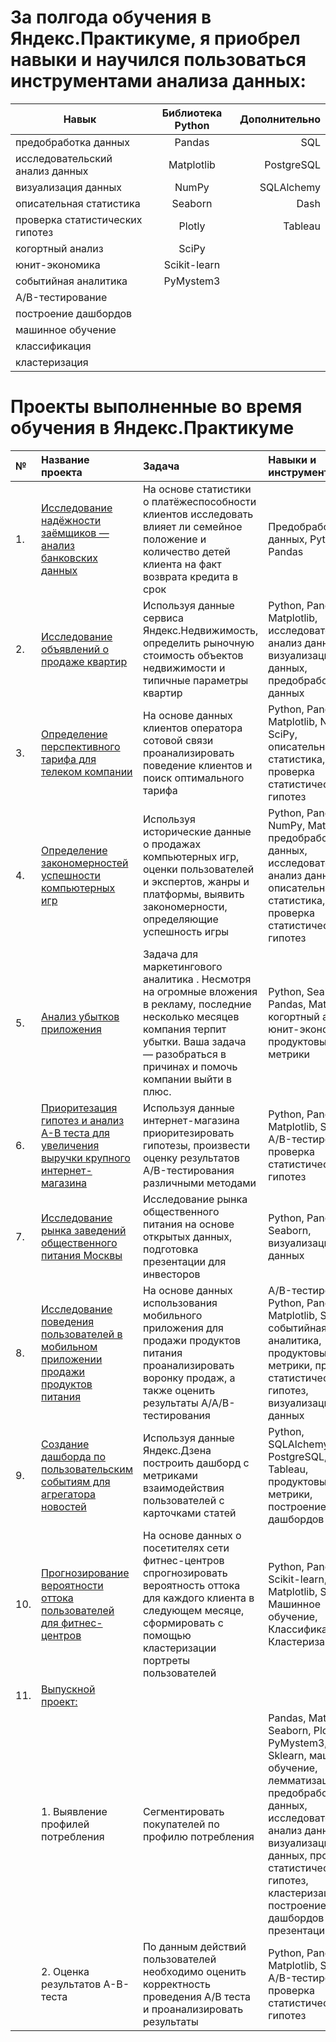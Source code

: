 # За полгода обучения в Яндекс.Практикуме, я приобрел навыки и научился пользоваться инструментами анализа данных:

| Навык | Библиотека Python | Дополнительно |
|----------------|:---------:|----------------:|
| предобработка данных | Pandas | SQL |
| исследовательский анализ данных | Matplotlib | PostgreSQL |
| визуализация данных | NumPy | SQLAlchemy |
| описательная статистика | Seaborn | Dash |
| проверка статистических гипотез | Plotly | Tableau |
| когортный анализ | SciPy |  |
| юнит-экономика | Scikit-learn |  |
| событийная аналитика | PyMystem3 |  |
| A/B-тестирование |  |  |
| построение дашбордов |  |  |
| машинное обучение |  |  |
| классификация |  |  |
| кластеризация |  |  |

# Проекты выполненные во время обучения в Яндекс.Практикуме

| № | Название проекта | Задача | Навыки и инструменты |
|:----|:--------------|:----------------|:-------------------|
| 1. | [Исследование надёжности заёмщиков — анализ банковских данных](https://github.com/v-onuphrienko/Project.Study/tree/main/2.%20Исследование%20надёжности%20заёмщиков%20—%20анализ%20банковских%20данных) | На основе статистики о платёжеспособности клиентов исследовать влияет ли семейное положение и количество детей клиента на факт возврата кредита в срок | Предобработка данных, Python, Pandas |
| 2. | [Исследование объявлений о продаже квартир](https://github.com/v-onuphrienko/Project.Study/tree/main/3.%20Продажа%20квартир%20в%20Санкт-Петербурге%20—%20анализ%20рынка%20недвижимости) | Используя данные сервиса Яндекс.Недвижимость, определить рыночную стоимость объектов недвижимости и типичные параметры квартир | Python, Pandas, Matplotlib, исследовательский анализ данных, визуализация данных, предобработка данных |
| 3. | [Определение перспективного тарифа для телеком компании](https://github.com/v-onuphrienko/Project.Study/tree/main/4.%20Определение%20выгодного%20тарифа%20для%20телеком%20компании) | На основе данных клиентов оператора сотовой связи проанализировать поведение клиентов и поиск оптимального тарифа | Python, Pandas, Matplotlib, NumPy, SciPy, описательная статистика, проверка статистических гипотез |
| 4. | [Определение закономерностей успешности компьютерных игр](https://github.com/v-onuphrienko/Project.Study/tree/main/5.%20Изучение%20закономерностей%2C%20определяющих%20успешность%20игр) | Используя исторические данные о продажах компьютерных игр, оценки пользователей и экспертов, жанры и платформы, выявить закономерности, определяющие успешность игры | Python, Pandas, NumPy, Matplotlib, предобработка данных, исследовательский анализ данных, описательная статистика, проверка статистических гипотез |
| 5. | [Анализ убытков приложения ](https://github.com/v-onuphrienko/Project.Study/tree/main/7.%20Анализ%20убытков%20приложения) | Задача для маркетингового аналитика . Несмотря на огромные вложения в рекламу, последние несколько месяцев компания терпит убытки. Ваша задача — разобраться в причинах и помочь компании выйти в плюс. | Python, Seaborn, Pandas, Matplotlib, когортный анализ, юнит-экономика, продуктовые метрики |
| 6. | [Приоритезация гипотез и анализ A-B теста для увеличения выручки крупного интернет-магазина](https://github.com/v-onuphrienko/Project.Study/tree/main/8.%20Проверка%20гипотез%20по%20увеличению%20выручки%20в%20интернет-магазине%2C%20оценить%20результаты%20AB%20теста) | Используя данные интернет-магазина приоритезировать гипотезы, произвести оценку результатов A/B-тестирования различными методами | Python, Pandas, Matplotlib, SciPy, A/B-тестирование, проверка статистических гипотез |
| 7. | [Исследование рынка заведений общественного питания Москвы](https://github.com/v-onuphrienko/Project.Study/tree/main/9.%20Исследования%20рынка%20общепита%20в%20Москве%20для%20принятия%20решения%20об%20открытии%20нового%20заведения) | Исследование рынка общественного питания на основе открытых данных, подготовка презентации для инвесторов | Python, Pandas, Seaborn, визуализация данных |
| 8. | [Исследование поведения пользователей в мобильном приложении продажи продуктов питания](https://github.com/v-onuphrienko/Project.Study/tree/main/10.%20Анализ%20пользовательского%20поведения%20в%20мобильном%20приложении) | На основе данных использования мобильного приложения для продажи продуктов питания проанализировать воронку продаж, а также оценить результаты A/A/B-тестирования | A/B-тестирование, Python, Pandas, Matplotlib, Seaborn, событийная аналитика, продуктовые метрики, проверка статистических гипотез, визуализация данных |
| 9. | [Создание дашборда по пользовательским событиям для агрегатора новостей](https://github.com/v-onuphrienko/Project.Study/tree/main/11.%20Создание%20дашборда%20по%20пользовательским%20событиям%20для%20агрегатора%20новостей) | Используя данные Яндекс.Дзена построить дашборд с метриками взаимодействия пользователей с карточками статей | Python, SQLAlchemy, PostgreSQL, dash, Tableau, продуктовые метрики, построение дашбордов |
| 10. | [Прогнозирование вероятности оттока пользователей для фитнес-центров](https://github.com/v-onuphrienko/Project.Study/tree/main/12.%20Прогнозирование%20вероятности%20оттока%20пользователей%20для%20фитнес-центров) | На основе данных о посетителях сети фитнес-центров спрогнозировать вероятность оттока для каждого клиента в следующем месяце, сформировать с помощью кластеризации портреты пользователей | Python, Pandas, Scikit-learn, Matplotlib, Seaborn, Машинное обучение, Классификация, Кластеризация |
| 11. | [Выпускной проект:](https://github.com/v-onuphrienko/Project.Study/tree/main/13.%20Выпускной%20проект) |
| | 1. Выявление профилей потребления | Сегментировать покупателей по профилю потребления | Pandas, Matplotlib, Seaborn, Plotly, PyMystem3, Sklearn, машинное обучение, лемматизация, предобработка данных, исследовательский анализ данных, визуализация данных, проверка статистических гипотез,  кластеризация, построение дашбордов и презентации |
| | 2. Оценка результатов A-B-теста | По данным действий пользователей необходимо оценить корректность проведения A/B теста и проанализировать результаты | Python, Pandas, Matplotlib, SciPy, A/B-тестирование, проверка статистических гипотез |
